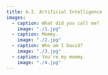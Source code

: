 ```yaml
---
title: A.I. Artificial Intelligence
images:
  - caption: What did you call me?
    image: "./1.jpg"
  - caption: Mommy.
    image: "./2.jpg"
  - caption: Who am I David?
    image: "./3.jpg"
  - caption: You're my mommy.
    image: "./4.jpg"
---
```


